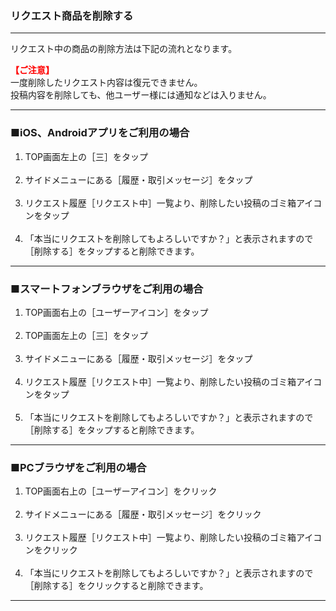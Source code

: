 <h3>リクエスト商品を削除する</h3>
<hr>

リクエスト中の商品の削除方法は下記の流れとなります。

<font color="ff0000"><strong>【ご注意】</strong></font>  
一度削除したリクエスト内容は復元できません。  
投稿内容を削除しても、他ユーザー様には通知などは入りません。

<hr>

<h3>■iOS、Androidアプリをご利用の場合</h3>

<ol>
<li>TOP画面左上の［三］をタップ</li>
<br>
<li>サイドメニューにある［履歴・取引メッセージ］をタップ</li>
<br>
<li>リクエスト履歴［リクエスト中］一覧より、削除したい投稿のゴミ箱アイコンをタップ</li>
<br>
<li>「本当にリクエストを削除してもよろしいですか？」と表示されますので［削除する］をタップすると削除できます。</li>
</ol>

<hr>

<h3>■スマートフォンブラウザをご利用の場合</h3>

<ol>
<li>TOP画面右上の［ユーザーアイコン］をタップ</li>
<br>
<li>TOP画面左上の［三］をタップ</li>
<br>
<li>サイドメニューにある［履歴・取引メッセージ］をタップ</li>
<br>
<li>リクエスト履歴［リクエスト中］一覧より、削除したい投稿のゴミ箱アイコンをタップ</li>
<br>
<li>「本当にリクエストを削除してもよろしいですか？」と表示されますので［削除する］をタップすると削除できます。</li>
</ol>

<hr>

<h3>■PCブラウザをご利用の場合</h3>

<ol>
<li>TOP画面右上の［ユーザーアイコン］をクリック</li>
<br>
<li>サイドメニューにある［履歴・取引メッセージ］をクリック</li>
<br>
<li>リクエスト履歴［リクエスト中］一覧より、削除したい投稿のゴミ箱アイコンをクリック</li>
<br>
<li>「本当にリクエストを削除してもよろしいですか？」と表示されますので［削除する］をクリックすると削除できます。</li>
</ol>

<hr>

